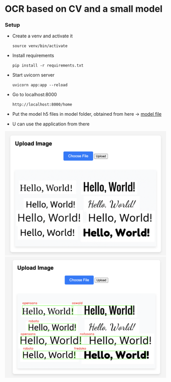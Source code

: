 # OCR based on CV and a small model

### Setup
-   Create a venv and activate it
    ```
    source venv/bin/activate
    ```

- Install requirements
    ```
    pip install -r requirements.txt
    ```

- Start uvicorn server
    ```
    uvicorn app:app --reload
    ```

- Go to localhost:8000
    ```
    http://localhost:8000/home
    ```
- Put the model h5 files in model folder, obtained from here ->
    [model file](https://drive.google.com/file/d/1pT7yb1RRkgU2jvBPEetv3vNbut8XzJau/view?usp=sharing)
- U can use the application from there

![image](/assignment1/assets/asset1.jpg)
![image2](/assignment1/assets/asset2.jpg)
